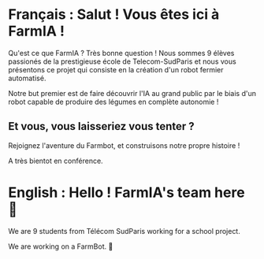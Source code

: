 # Français : Salut ! Vous êtes ici à FarmIA !

Qu'est ce que FarmIA ? Très bonne question ! Nous sommes 9 élèves passionés de la prestigieuse école de Telecom-SudParis et nous vous présentons ce projet qui consiste en la création d'un robot fermier automatisé.

Notre but premier est de faire découvrir l'IA au grand public par le biais d'un robot capable de produire des légumes en complète autonomie ! 

## Et vous, vous laisseriez vous tenter ?

Rejoignez l'aventure du Farmbot, et construisons notre propre histoire !

A très bientot en conférence.

# English : Hello ! FarmIA's team here 👋

We are 9 students from Télécom SudParis working for a school project.

We are working on a FarmBot. 🦾
